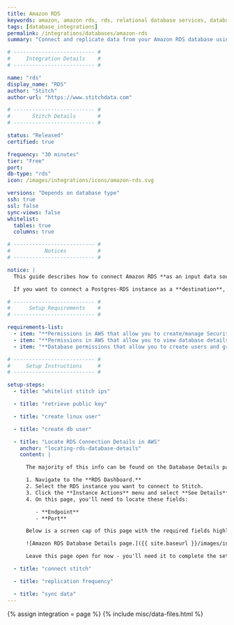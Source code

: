 ```yaml
---
title: Amazon RDS
keywords: amazon, amazon rds, rds, relational database services, database integration, etl rds, rds etl
tags: [database_integrations]
permalink: /integrations/databases/amazon-rds
summary: "Connect and replicate data from your Amazon RDS database using Stitch's RDS integration."

# -------------------------- #
#     Integration Details    #
# -------------------------- #

name: "rds"
display_name: "RDS"
author: "Stitch"
author-url: "https://www.stitchdata.com"

# -------------------------- #
#       Stitch Details       #
# -------------------------- #

status: "Released"
certified: true

frequency: "30 minutes"
tier: "Free"
port: 
db-type: "rds"
icon: /images/integrations/icons/amazon-rds.svg

versions: "Depends on database type"
ssh: true
ssl: false
sync-views: false
whitelist:
  tables: true
  columns: true

# -------------------------- #
#           Notices          #
# -------------------------- #

notice: |
  This guide describes how to connect Amazon RDS **as an input data source.**

  If you want to connect a Postgres-RDS instance as a **destination**, refer to the [Connecting an RDS-Postgres Destination guide]({{ link.destinations.setup.postgres-rds | prepend: site.baseurl }}).

# -------------------------- #
#      Setup Requirements    #
# -------------------------- #

requirements-list:
  - item: "**Permissions in AWS that allow you to create/manage Security Groups.** This is required to whitelist Stitch's IP addresses."
  - item: "**Permissions in AWS that allow you to view database details.** This is required for retrieving the database's connection details."
  - item: "**Database permissions that allow you to create users and grant privileges.** This is required to create a database user for Stitch and grant the permissions needed for replication."

# -------------------------- #
#     Setup Instructions     #
# -------------------------- #

setup-steps:
  - title: "whitelist stitch ips"

  - title: "retrieve public key"

  - title: "create linux user"

  - title: "create db user"

  - title: "Locate RDS Connection Details in AWS"
    anchor: "locating-rds-database-details"
    content: |

      The majority of this info can be found on the Database Details page in the AWS Console.

      1. Navigate to the **RDS Dashboard.**
      2. Select the RDS instance you want to connect to Stitch.
      3. Click the **Instance Actions** menu and select **See Details**.
      4. On this page, you'll need to locate these fields:

         - **Endpoint**
         - **Port**

      Below is a screen cap of this page with the required fields highlighted:

      ![Amazon RDS Database Details page.]({{ site.baseurl }}/images/integrations/amazon-rds-details-page.png)

      Leave this page open for now - you'll need it to complete the setup in the next step.

  - title: "connect stitch"

  - title: "replication frequency"

  - title: "sync data"
---
```

{% assign integration = page %}
{% include misc/data-files.html %}
